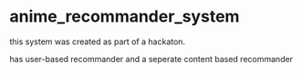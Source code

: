 # anime_recommander_system

this system was created as part of a hackaton.

has user-based recommander and a seperate content based recommander
